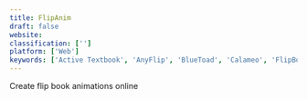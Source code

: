 ```yaml
---
title: FlipAnim
draft: false 
website: 
classification: ['']
platform: ['Web']
keywords: ['Active Textbook', 'AnyFlip', 'BlueToad', 'Calameo', 'FlipBooker', 'FlipBuilder', 'FlipCreator', 'Flipb', 'FlowPaper', 'Issuu', 'Joomag', 'Kvisoft FlipBook Maker', 'Kvisoft FlipBook Maker Pro', 'MadCap Flare', 'Medium', 'Paperturn', 'Readory', 'Scribd', 'UniFlip', 'aXimg']
---
```

Create flip book animations online